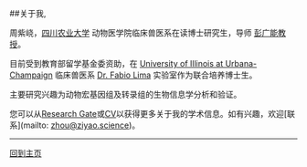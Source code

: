 ##关于我,

周紫峣，[四川农业大学](http://www.sicau.edu.cn) 动物医学院临床兽医系在读博士研究生，导师 [彭广能教授](http://syy.sicau.edu.cn/ShowInfo.asp?ID=53)。

目前受到教育部留学基金委资助，在 [University of Illinois at Urbana-Champaign](http://www.illinois.edu) 临床兽医系 [Dr. Fabio Lima](http://illinois.edu/ds/search?search_type=userid&search=flima&skinId=10776) 实验室作为联合培养博士生。

主要研究兴趣为动物宏基因组及转录组的生物信息学分析和验证。

您可以从[Research Gate](https://www.researchgate.net/profile/Ziyao_Zhou3)或[CV](CV-ziyao-cn.pdf)以获得更多关于我的学术信息。如有兴趣，欢迎[联系](mailto: zhou@ziyao.science)。





-----------

[回到主页](http://zhou.ziyao.science)